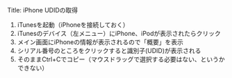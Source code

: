Title: iPhone UDIDの取得

1.  iTunesを起動（iPhoneを接続しておく）
2.  iTunesのデバイス（左メニュー）にiPhone、iPodが表示されたらクリック
3.  メイン画面にiPhoneの情報が表示されるので「概要」を表示
4.  シリアル番号のところをクリックすると識別子(UDID)が表示される
5.  そのままCtrl+Cでコピー（マウスドラッグで選択する必要はない、というかできない）